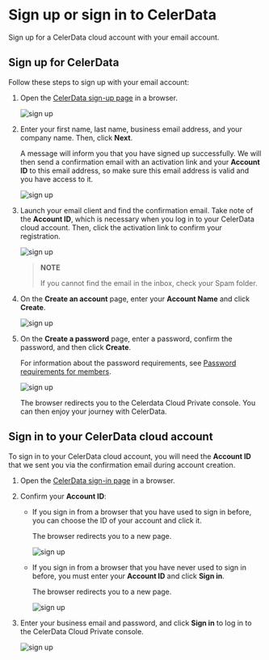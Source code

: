 # Sign up or sign in to CelerData

Sign up for a CelerData cloud account with your email account.

## Sign up for CelerData

Follow these steps to sign up with your email account:

1. Open the [CelerData sign-up page](https://cloud.celerdata.com/login) in a browser.

   ![sign up](../assets/sign-up_1.png)

2. Enter your first name, last name, business email address, and your company name. Then, click **Next**.

   A message will inform you that you have signed up successfully. We will then send a confirmation email with an activation link and your **Account ID** to this email address, so make sure this email address is valid and you have access to it.

   ![sign up](../assets/sign-up_2.png)

3. Launch your email client and find the confirmation email. Take note of the **Account ID**, which is necessary when you log in to your CelerData cloud account. Then, click the activation link to confirm your registration.

   ![sign up](../assets/sign-up_3.png)

   > **NOTE**
   >
   > If you cannot find the email in the inbox, check your Spam folder.

4. On the **Create an account** page, enter your **Account Name** and click **Create**.

   ![sign up](../assets/sign-up_4.png)

5. On the **Create a password** page, enter a password, confirm the password, and then click **Create**.

   For information about the password requirements, see [Password requirements for members](../reference/System_limit.md).

   ![sign up](../assets/sign-up_5.png)

   The browser redirects you to the Celerdata Cloud Private console. You can then enjoy your journey with CelerData.

## Sign in to your CelerData cloud account

To sign in to your CelerData cloud account, you will need the **Account ID** that we sent you via the confirmation email during account creation.

1. Open the [CelerData sign-in page](https://cloud.celerdata.com/login?step=account) in a browser.

2. Confirm your **Account ID**:

   - If you sign in from a browser that you have used to sign in before, you can choose the ID of your account and click it.

     The browser redirects you to a new page.

     ![sign up](../assets/sign-in-2-1.png)

   - If you sign in from a browser that you have never used to sign in before, you must enter your **Account ID** and click **Sign in**.

     The browser redirects you to a new page.

     ![sign up](../assets/sign-in-2-2.png)

3. Enter your business email and password, and click **Sign in** to log in to the CelerData Cloud Private console.

   ![sign up](../assets/sign-in-3.png)
